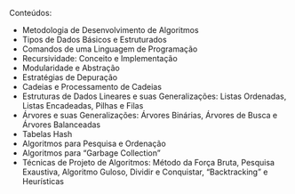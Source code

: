 Conteúdos:

- Metodologia de Desenvolvimento de Algoritmos
- Tipos de Dados Básicos e Estruturados
- Comandos de uma Linguagem de Programação
- Recursividade: Conceito e Implementação
- Modularidade e Abstração
- Estratégias de Depuração
- Cadeias e Processamento de Cadeias
- Estruturas de Dados Lineares e suas Generalizações: Listas Ordenadas, Listas Encadeadas, Pilhas e Filas
- Árvores e suas Generalizações: Árvores Binárias, Árvores de Busca e Árvores Balanceadas
- Tabelas Hash
- Algoritmos para Pesquisa e Ordenação
- Algoritmos para “Garbage Collection”
- Técnicas de Projeto de Algoritmos: Método da Força Bruta, Pesquisa Exaustiva, Algoritmo Guloso, Dividir e Conquistar, “Backtracking” e Heurísticas

